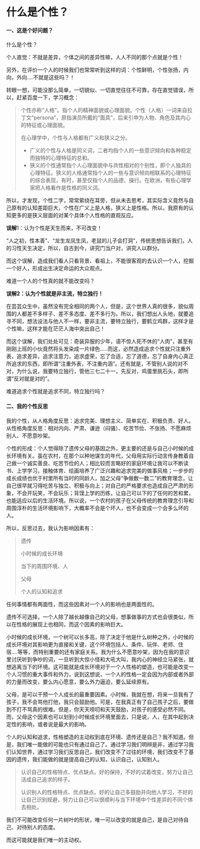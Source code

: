 # 什么是个性？

#### 一、这是个好问题？

什么是个性？

个人直觉：不就是差异，个体之间的差异性嘛，人人不同的那个点就是个性！

另外，在评价一个人的时候我们也常常听到这样的词：个性鲜明，个性张扬，内向，外向....不就是这些吗？！

转眼一想，可能没那么简单，一切貌似、一切直觉往往不可靠，存在直觉错误，所以，赶紧百度一下，学习概念：

> 个性亦称“人格”。指个人的精神面貌或心理面貌。个性（人格）一词来自拉丁文“persona”，原指演员所戴的“面具”，后来引申为人物、角色及其内心的特征或心理面貌。
>
> 在心理学中，个性与人格都有广义和狭义之分。
>
> - 广义的个性与人格是同义词，二者均指个人的一些意识倾向和各种稳定而独特的心理特征的总和。
> - 狭义的个性通常指个人心理面貌中与共性相对的个别性，即个人独具的心理特征。狭义的人格通常指个人的一些与意识倾向相联系的心理特征的综合表现，有时，甚至仅指个人的品德、操行。在欧洲，有些心理学家把人格看作是性格的同义词。

所以，才发现，个性二字，常常萦绕在耳旁，但从未去思考，其实际含义竟然与自己原有的认知差距巨大，个性在广义上是人格，狭义上是性格。所以，我原有的认知更多的是狭义层面的对某个具体个人性格的直观反应。

**误解**1：认为个性是天生而来，不可改变！

“人之初，性本善”、“龙生龙凤生凤，老鼠的儿子会打洞”，传统思想告诉我们，人的习性天生决定，所以，自古到今，讲究门当户对，讲究人以群分。

而这个误解，造成我们看人只看背景、看祖上，不能很客观的去认识一个人，挖掘一个好人，形成出生决定命运的大众观点。

难道一个人的个性真的就不能改变吗？

**误解2：认为个性就是非主流，特立独行！**

在芸芸众生中，虽然没有完全相同的两个人，但是，这个世界人真的很多，貌似周围的人都差不多样子、差不多态度、差不多行为。所以，我们想出人头地，就要追寻不同，想法设法与他人不一样，要非主流，要特立独行，要鹤立鸡群，这样才是个性嘛，这样才能在茫茫人海中突出自己！

而这个误解，我们处处可见：奇装异服的少年，语不惊人死不休的“人肉”，甚至有刚刚上班的小伙竟然将头发染成一片绿色.....而这，必然造成追求个性就只注重外表，追求差异，追求注意力，追求虚荣，忘了合适，忘了道德，忘了自身内心真正所追求的东西，即所谓“注重外表，不注重内涵”。还有就是，不管别人说的对不对，为什么说，我要特立独行，管他三七二十一，先反对，鸡蛋里挑石头，即所谓“反对就是对的”。

难道追求个性就是追求不同，特立独行吗？

#### 二、我的个性反思

我的个性，从人格角度反思：追求完美、理想主义、简单实在、积极负责、好人。从性格角度反思：相对内向、严肃、谦逊（闷骚）、吃苦节俭、不张扬、不愿麻烦别人、不愿意吵架。

个性的形成：个人觉得除了遗传父母的基因之外，更主要的还是与自己小时候的成长环境有关。虽在农村，在那个以种地谋生的年代，父母用实际行动言传身教着自己做一个诚实善良、吃苦节俭的人；相比较而言略好的家庭环境让我可以不断读书、上学学习，接触体育、绘画培养了广泛兴趣和追求完美的做事风格；一步步的成长成绩也优于村里所有当时的同龄人，加之父母“争做数一数二”的教育理念，让自己很早就习得吃苦与独立、积极与向上；对自己的严格要求也造成自己严肃的形象，不会开玩笑，不会玩乐；背馍上学的历练，让自己可以下的了任何的苦和累，也能适应以后的生活环境。所以说，一个农村的孩子在父母传统的教育理念引导和周围淳朴的生活环境影响下，大概率不会是个坏人，也不会变成一个会多么坏的人。

所以，反思过去，我认为影响因素有：

> 遗传
>
> 小时候的成长环境
>
> 当下的周围环境、人
>
> 父母
>
> 个人的认知和追求

任何事情都有两面性，而这些因素对一个人的影响也是两面性的。

遗传不可选择，一个人除了越长越像自己的父母，想事做事的方式也会很类似，所以在性格的展现上也相同，而这个因素的影响巨大。

小时候的成长环境，一个树可以长多高，除了决定于他是什么树种之外，小时候的成长环境对其影响更为直接和关键，这个环境包括人、条件、玩伴、老师、住宿....等等，而特别重要的还有家庭关系。我为什么不愿意吵架，因为在我的意识里讨厌听到争吵的词，一旦听到大惊小怪和大吼大叫，我内心的神经立马紧张，就想逃离当下的环境。这可能就是成长环境对于一个人性格的塑造，也可能是改变一个人习惯的重大事件和外力，说到这想说，一个人的性格一定会因为内部或者外部的力量而改变，要么内心愿意，要么外力逼迫，要么延续原有。

父母，是可以干预一个人成长的最重要因素。小时候，我就在想，将来一旦我有了孩子，我不会骂他打他，我只会鼓励他。可是，在我真正有了自己孩子之后，要做到不打不骂真的很难。但是，你天天唠叨和天天鼓励，对孩子的感受必然不同。而，父母这个因素也可以划到小时候成长环境里面去，只是说，人，在其中起到决定性的影响，或者说是最大的影响。

个人的认知和追求，性格塑造的主动权到底在环境、遗传还是自己？我不知道。但是，我们唯一能做的可能也只有通过自己了。通过学习我们明辨是非，通过学习我们认知世界，通过学习我们反思自己，我们改变不了过往的环境，我们改变不了基因的遗传，我们能做的就是提高自己的认知，认识自己，认知别人。

> 认识自己的性格特点、优点缺点。好的保持，不好的试着改变，努力让自己活成自己追求的样子。
>
> 认识别人的性格特点、优点缺点。好的让自己多鼓励并向他人学习，不好的让自己识别规避，努力让自己可以很顺利与当下环境中个性差异的不同个体去相处。

我们不可能改变任何一片树叶的形状，唯一可以改变的就是自己，是自己对待自己、对待别人的态度。

而这可能就是我们唯一的主动权。







